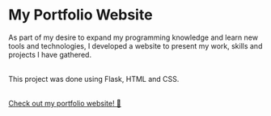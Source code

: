 # My Portfolio Website

As part of my desire to expand my programming knowledge and learn new tools and technologies, I developed a website to present my work, skills and projects I have gathered.<br><br>

This project was done using Flask, HTML and CSS.<br><br>

<a href="https://danabraynin.onrender.com/">Check out my portfolio website! 🚀</a>

